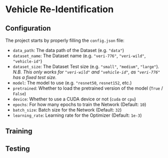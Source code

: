 # Vehicle Re-Identification

## Configuration
The project starts by properly filling the `config.json` file:
- `data_path`: The data path of the Dataset (e.g. `"data"`)
- `dataset_name`: The Dataset name (e.g. `"veri-776"`, `"veri-wild"`, `"vehicle-id"`)
- `dataset_size`: The Dataset Test size (e.g. `"small"`, `"medium"`, `"large"`). _N.B. This only works for `"veri-wild"` and `"vehicle-id"`, as `"veri-776"` has a fixed test size._
- `model`: The model to use (e.g. `"resnet50`, `resnet152`, etc.)
- `pretrained`: Whether to load the pretrained version of the model (`True` / `False`)
- `device`: Whether to use a CUDA device or not (`cuda` or `cpu`)
- `epochs`: For how many epochs to train the Network (Default: `10`)
- `batch_size`: Batch size for the Network (Default: `32`)
- `learning_rate`: Learning rate for the Optimizer (Default: `1e-3`)

## Training

## Testing